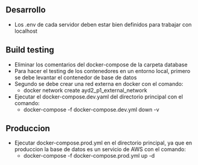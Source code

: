 ## Desarrollo

-   Los .env de cada servidor deben estar bien definidos para trabajar con localhost

## Build testing

-   Eliminar los comentarios del docker-compose de la carpeta database
-   Para hacer el testing de los contenedores en un entorno local, primero se debe levantar el contenedor de base de datos
-   Segundo se debe crear una red externa en docker con el comando: 
    -   docker network create ayd2_p1_external_network
-   Ejecutar el docker-compose.dev.yaml del directorio principal con el comando:
    -   docker-compose -f docker-compose.dev.yml down -v

## Produccion

-   Ejecutar docker-compose.prod.yml en el directorio principal, ya que en produccion la base de datos es un servicio de AWS con el comando:
    -   docker-compose -f docker-compose.prod.yml up -d